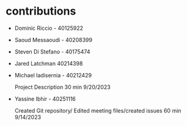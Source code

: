 # contributions



- Dominic Riccio - 40125922



- Saoud Messaoudi - 40208399



- Steven Di Stefano - 40175474



- Jared Latchman 40214398



- Michael Iadisernia - 40212429
  
     Project Description 30 min 9/20/2023


- Yassine Ibhir - 40251116

    Created Git repository/ Edited meeting files/created issues 60 min  9/14/2023


